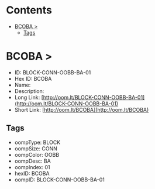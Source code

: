 



Contents
========

* [BCOBA > ](#bcoba--)
	* [Tags](#tags)

# BCOBA > 

- ID: BLOCK-CONN-OOBB-BA-01
- Hex ID: BCOBA
- Name: 
- Description: 
- Long Link: [http://oom.lt/BLOCK-CONN-OOBB-BA-01](http://oom.lt/BLOCK-CONN-OOBB-BA-01)
- Short Link: [http://oom.lt/BCOBA](http://oom.lt/BCOBA)

## Tags

- oompType: BLOCK
- oompSize: CONN
- oompColor: OOBB
- oompDesc: BA
- oompIndex: 01
- hexID: BCOBA
- oompID: BLOCK-CONN-OOBB-BA-01
